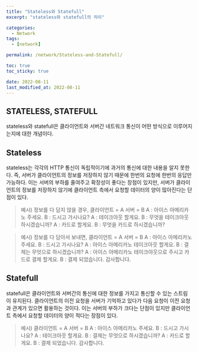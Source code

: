 ```yaml
---
title: "Stateless와 Statefull"
excerpt: "stateless와 statefull의 차이"

categories:
  - Network
tags:
  - [network]

permalink: /network/Stateless-and-Statefull/

toc: true
toc_sticky: true

date: 2022-08-11
last_modified_at: 2022-08-11
---
```


## STATELESS, STATEFULL

stateless와 statefull은 클라이언트와 서버간 네트워크 통신이 어떤 방식으로 이루어지는지에 대한 개념이다.

## Stateless
stateless는 각각의 HTTP 통신이 독립적이기에 과거의 통신에 대한 내용을 알지 못한다. 
즉, 서버가 클라이언트의 정보를 저장하지 않기 때문에 한번의 요청에 한번의 응답만 가능하다. 
이는 서버의 부하를 줄여주고 확장성이 좋다는 장점이 있지만, 서버가 클라이언트의 정보를 저장하지 않기에
클라이언트 측에서 요청할 데이터의 양이 많아진다는 단점이 있다.

>예시) 정보를 다 담지 않을 경우,
클라이언트 = A 서버 = B
A : 아이스 아메리카노 주세요.
B : 드시고 가시나요?
A : 테이크아웃 할게요.
B : 무엇을 테이크아웃 하시겠습니까?
A : 카드로 할게요.
B : 무엇을 카드로 하시겠습니까?

>예시) 정보를 다 담아서 보내면,
클라이언트 = A 서버 = B
A : 아이스 아메리카노 주세요.
B : 드시고 가시나요?
A : 아이스 아메리카노 테이크아웃 할게요.
B : 결제는 무엇으로 하시겠습니까?
A : 아이스 아메리카노 테이크아웃으로 주시고 카드로 결제 할게요.
B : 결제 되었습니다. 감사합니다.


## Statefull
statefull은 클라이언트와 서버간의 통신에 대한 정보를 가지고 통신할 수 있는 스트림이 유지된다. 
클라이언트의 이전 요청을 서버가 기억하고 있다가 다음 요청이 이전 요청과 관계가 있으면 활용하는 것이다.
이는 서버의 부하가 크다는 단점이 있지만 클라이언트 측에서 요청할 데이터의 양이 적다는 장점이 있다.

>예시) 
클라이언트 = A 서버 = B
A : 아이스 아메리카노 주세요.
B : 드시고 가시나요?
A : 테이크아웃 할게요.
B : 결제는 무엇으로 하시겠습니까?
A : 카드로 할게요.
B : 결제 되었습니다. 감사합니다.